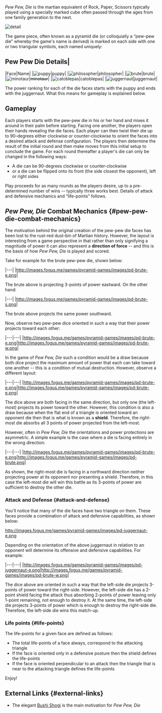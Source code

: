 *Pew Pew, Die* is the martian equivalent of Rock, Paper, Scissors
typically played using a specially marked cube often passed through the
ages from one family generation to the next.

![detail](http://images.fogus.me/games/pyramid-games/images/pew-pew-hand.png)

The game piece, often known
as a pyramid die (or colloquially a “pew-pew die” whereby the game's
name is derived) is marked on each side with one or two triangular
symbols, each named uniquely:

## Pew Pew Die Details|

|Face|Name|
|![puppy](http://images.fogus.me/games/pyramid-games/images/pd-puppy.png)|puppy|
|![philosopher](http://images.fogus.me/games/pyramid-games/images/pd-philosopher.png)|philosopher|
|![brute](http://images.fogus.me/games/pyramid-games/images/pd-brute.png)|brute|
|![minotaur](http://images.fogus.me/games/pyramid-games/images/pd-minotaur.png)|<s>minotaur</s>|
|![catoblepas](http://images.fogus.me/games/pyramid-games/images/pd-catoblepas.png)|catoblepas|
|![juggernaut](http://images.fogus.me/games/pyramid-games/images/pd-juggernaut.png)|juggernaut|

The power ranking for each of the die faces starts with the puppy and
ends with the juggernaut. What this means for gameplay is explained
below.

Gameplay
--------

Each players starts with the pew-pew die in his or her hand and mixes it
around in their palm before starting. Facing one another, the players
open their hands revealing the die faces. Each player can then twist
their die up to 90-degrees either clockwise or counter-clockwise to
orient the faces into a desired attack and defense configuration. The
players then determine the result of the initial round and then make
moves from this initial setup to conclude the game. For each round
thereafter a player's die can only be changed in the following ways:

-   A die can be 90-degrees clockwise or counter-clockwise
-   or a die can be flipped onto its front (the side closest the
    opponent), left or right sides

Play proceeds for as many rounds as the players desire, up to a
pre-determined number of wins -- typically three works best. Details of
attack and defensive mechanics and “life-points” follows.

*Pew Pew, Die* Combat Mechanics {#pew-pew-die-combat-mechanics}
-------------------------------

The motivation behind the original creation of the pew-pew die faces has
been lost to the rust-red dust-bin of Martian history. However, the
layout is interesting from a game perspective in that rather than only
signifying a magnitude of power it can also represent a **direction of
force** -- and this is the basis of how *Pew Pew, Die* is played and
scored.

Take for example for the brute pew-pew die, shown below:

|---|
|<http://images.fogus.me/games/pyramid-games/images/pd-brute-e.png>|

The brute above is projecting 3-points of power eastward. On the other
hand:

|---|
|<http://images.fogus.me/games/pyramid-games/images/pd-brute-s.png>|

The brute above projects the same power southward.

Now, observe two pew-pew dice oriented in such a way that their power
projects toward each other:

|---|---|
|<http://images.fogus.me/games/pyramid-games/images/pd-brute-e.png>|<http://images.fogus.me/games/pyramid-games/images/pd-brute-w.png>|

In the game of *Pew Pew, Die* such a condition would be a draw because
both dice project the maximum amount of power that each can take toward
one another -- this is a condition of mutual destruction. However,
observe a different layout:

|---|---|
|<http://images.fogus.me/games/pyramid-games/images/pd-brute-e.png>|<http://images.fogus.me/games/pyramid-games/images/pd-brute-e.png>|

The dice above are both facing in the same direction, but only one (the
left-most) projects its power toward the other. However, this condition
is also a draw because when the flat end of a triangle is oriented
toward an opponent die then that is what is known as a **shield**.
Therefore, the right-most die absorbs all 3 points of power projected
from the left-most.

However, often in *Pew Pew, Die* the orientations and power protections
are asymmetric. A simple example is the case where a die is facing
entirely in the wrong direction:

|---|---|
|<http://images.fogus.me/games/pyramid-games/images/pd-brute-e.png>|<http://images.fogus.me/games/pyramid-games/images/pd-brute.png>|

As shown, the right-most die is facing in a northward direction neither
projecting power at its opponent nor presenting a shield. Therefore, in
this case the left-most die will win this battle as its 3-points of
power are sufficient to destroy the other die.

### Attack and Defense {#attack-and-defense}

You'll notice that many of the die faces have two triangle on them.
These faces provide a combination of attack and defensive capabilities,
as shown below:

<http://images.fogus.me/games/pyramid-games/images/pd-juggernaut-e.png>

Depending on the orientation of the above juggernaut in relation to an
opponent will determine its offensive and defensive capabilities. For
example:

|---|---|
|<http://images.fogus.me/games/pyramid-games/images/pd-juggernaut-e.png>|<http://images.fogus.me/games/pyramid-games/images/pd-brute-w.png>|

The dice above are oriented in such a way that the left-side die
projects 3-points of power toward the right-side. However, the left-side
die has a 2-point shield facing the attack thus absorbing 2-points of
power leaving only 1-point remaining, not enough to destroy it. At the
same time, the left-side die projects 3-points of power which is enough
to destroy the right-side die. Therefore, the left-side die wins this
match-up.

### Life points {#life-points}

The life-points for a given face are defined as follows:

-   The total life-points of a face always, correspond to the attacking
    triangle
-   If the face is oriented only in a defensive posture then the shield
    defines the life-points
-   If the face is oriented perpendicular to an attack then the triangle
    that is near to the attacking triangle defines the life-points

Enjoy!

External Links {#external-links}
--------------

-   The elegant [Bushi Shogi][] is the main motivation for *Pew Pew,
    Die*

  [Bushi Shogi]: http://www.kolumbus.fi/geodun/bushi/bushi.htm
  
